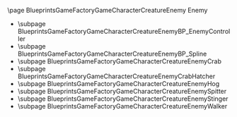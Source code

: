 \page BlueprintsGameFactoryGameCharacterCreatureEnemy Enemy
- \subpage BlueprintsGameFactoryGameCharacterCreatureEnemyBP_EnemyController
- \subpage BlueprintsGameFactoryGameCharacterCreatureEnemyBP_Spline
- \subpage BlueprintsGameFactoryGameCharacterCreatureEnemyCrab
- \subpage BlueprintsGameFactoryGameCharacterCreatureEnemyCrabHatcher
- \subpage BlueprintsGameFactoryGameCharacterCreatureEnemyHog
- \subpage BlueprintsGameFactoryGameCharacterCreatureEnemySpitter
- \subpage BlueprintsGameFactoryGameCharacterCreatureEnemyStinger
- \subpage BlueprintsGameFactoryGameCharacterCreatureEnemyWalker
